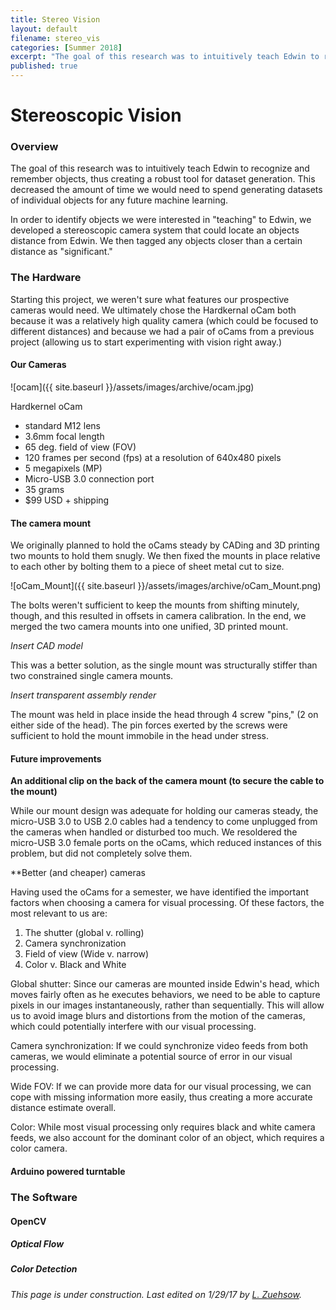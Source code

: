 ```yaml
---
title: Stereo Vision
layout: default
filename: stereo_vis
categories: [Summer 2018]
excerpt: "The goal of this research was to intuitively teach Edwin to recognize and remember objects, thus creating a robust tool for dataset generation."
published: true
---
```


# Stereoscopic Vision

### Overview

The goal of this research was to intuitively teach Edwin to recognize and remember objects, thus creating a robust tool for dataset generation. This decreased the amount of time we would need to spend generating datasets of individual objects for any future machine learning.

In order to identify objects we were interested in "teaching" to Edwin, we developed a stereoscopic camera system that could locate an objects distance from Edwin. We then tagged any objects closer than a certain distance as "significant."

### The Hardware

  Starting this project, we weren't sure what features our prospective cameras would need.
  We ultimately chose the Hardkernal oCam both because it was a relatively high quality camera (which could be focused to different distances) and because we had a pair of oCams from a previous project (allowing us to start experimenting  with vision right away.)

#### Our Cameras
  
  ![ocam]({{ site.baseurl }}/assets/images/archive/ocam.jpg)
  
  Hardkernel oCam
  
  - standard M12 lens
  - 3.6mm focal length
  - 65 deg. field of view (FOV)
  - 120 frames per second (fps) at a resolution of 640x480 pixels
  - 5 megapixels (MP)
  - Micro-USB 3.0 connection port
  - 35 grams
  - $99 USD + shipping

#### The camera mount

  We originally planned to hold the oCams steady by CADing and 3D printing two mounts to hold them snugly. We then fixed the mounts in place relative to each other by bolting them to a piece of sheet metal cut to size.
  
  ![oCam_Mount]({{ site.baseurl }}/assets/images/archive/oCam_Mount.png)
  
  The bolts weren't sufficient to keep the mounts from shifting minutely, though, and this resulted in offsets in camera calibration. In the end, we merged the two camera mounts into one unified, 3D printed mount. 
  
  *Insert CAD model*
  
  This was a better solution, as the single mount was structurally stiffer than two constrained single camera mounts.
  
  *Insert transparent assembly render*
  
  The mount was held in place inside the head through 4 screw "pins," (2 on either side of the head). The pin forces exerted by the screws were sufficient to hold the mount immobile in the head under stress.
  
#### Future improvements

**An additional clip on the back of the camera mount (to secure the cable to the mount)**

  While our mount design was adequate for holding our cameras steady, the micro-USB 3.0 to USB 2.0 cables had a tendency to come unplugged from the cameras when handled or disturbed too much. We resoldered the micro-USB 3.0 female ports on the oCams, which reduced instances of this problem, but did not completely solve them.
  
**Better (and cheaper) cameras

  Having used the oCams for a semester, we have identified the important factors when choosing a camera for visual processing.
  Of these factors, the most relevant to us are:
  
  1. The shutter (global v. rolling)
  2. Camera synchronization
  3. Field of view (Wide v. narrow)
  4. Color v. Black and White
  
Global shutter: Since our cameras are mounted inside Edwin's head, which moves fairly often as he executes behaviors, we need to be able to capture pixels in our images instantaneously, rather than sequentially. This will allow us to avoid image blurs and distortions from the motion of the cameras, which could potentially interfere with our visual processing.

Camera synchronization: If we could synchronize video feeds from both cameras, we would eliminate a potential source of error in our visual processing.

Wide FOV: If we can provide more data for our visual processing, we can cope with missing information more easily, thus creating a more accurate distance estimate overall.

Color: While most visual processing only requires black and white camera feeds, we also account for the dominant color of an object, which requires a color camera.
  
#### Arduino powered turntable

### The Software

  

#### OpenCV

##### Optical Flow

##### Color Detection

##### 


*This page is under construction. Last edited on 1/29/17 by [L. Zuehsow](https://github.com/Oktober13).*
